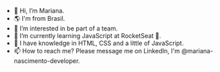 - 👋 Hi, I’m Mariana.
- 🌎 I'm from Brasil.
- 👀 I’m interested in be part of a team.
- 🌱 I’m currently learning JavaScript at RocketSeat 🚀.
- 💞️ I have knowledge in HTML, CSS and a little of JavaScript.
- 📫 How to reach me? Please message me on LinkedIn, I'm @mariana-nascimento-developer.

<!---
mariana-nascimento-dev/mariana-nascimento-dev is a ✨ special ✨ repository because its `README.md` (this file) appears on your GitHub profile.
You can click the Preview link to take a look at your changes.
--->
